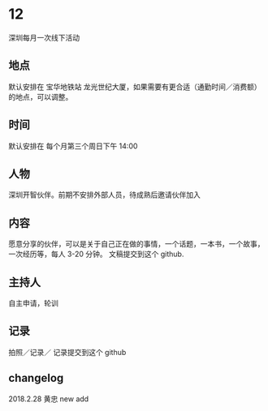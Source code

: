 # 12
深圳每月一次线下活动

## 地点
默认安排在 宝华地铁站 龙光世纪大厦，如果需要有更合适（通勤时间／消费额）的地点，可以调整。

## 时间
默认安排在 每个月第三个周日下午 14:00

## 人物
深圳开智伙伴。前期不安排外部人员，待成熟后邀请伙伴加入

## 内容
愿意分享的伙伴，可以是关于自己正在做的事情，一个话题，一本书，一个故事，一次经历等，每人 3-20 分钟。
文稿提交到这个 github.

## 主持人
自主申请，轮训

## 记录
拍照／记录／
记录提交到这个 github

## changelog
2018.2.28 黄忠 new add 




